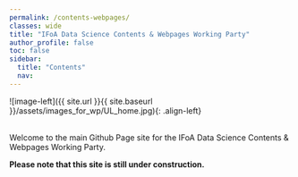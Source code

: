 ```yaml
---
permalink: /contents-webpages/
classes: wide
title: "IFoA Data Science Contents & Webpages Working Party"
author_profile: false
toc: false
sidebar:
  title: "Contents"
  nav: 
---
```



![image-left]({{ site.url }}{{ site.baseurl }}/assets/images_for_wp/UL_home.jpg){: .align-left}


<br />
Welcome to the main Github Page site for the IFoA Data Science Contents & Webpages Working Party.  

**Please note that this site is still under construction.**

